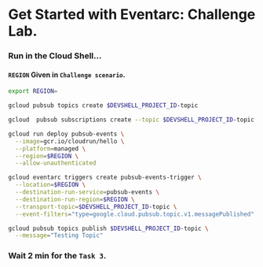 # Get Started with Eventarc: Challenge Lab.

### Run in the Cloud Shell...

#### `REGION` Given in `Challenge scenario`.
```bash
export REGION=
```
```bash
gcloud pubsub topics create $DEVSHELL_PROJECT_ID-topic

gcloud  pubsub subscriptions create --topic $DEVSHELL_PROJECT_ID-topic $DEVSHELL_PROJECT_ID-topic-sub

gcloud run deploy pubsub-events \
  --image=gcr.io/cloudrun/hello \
  --platform=managed \
  --region=$REGION \
  --allow-unauthenticated

gcloud eventarc triggers create pubsub-events-trigger \
  --location=$REGION \
  --destination-run-service=pubsub-events \
  --destination-run-region=$REGION \
  --transport-topic=$DEVSHELL_PROJECT_ID-topic \
  --event-filters="type=google.cloud.pubsub.topic.v1.messagePublished"

gcloud pubsub topics publish $DEVSHELL_PROJECT_ID-topic \
  --message="Testing Topic"
```

### Wait 2 min for the `Task 3`.